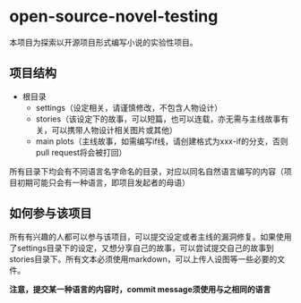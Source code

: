 ﻿# open-source-novel-testing
本项目为探索以开源项目形式编写小说的实验性项目。
## 项目结构

 - 根目录
	 - settings（设定相关，请谨慎修改，不包含人物设计）
	 - stories（该设定下的故事，可以短篇，也可以连载，亦无需与主线故事有关，可以携带人物设计相关图片或其他）
	 - main plots（主线故事，如需编写if线，请创建格式为xxx-if的分支，否则pull request将会被打回）

所有目录下均会有不同语言名字命名的目录，对应以同名自然语言编写的内容（项目初期可能只会有一种语言，即项目发起者的母语）
## 如何参与该项目
所有有兴趣的人都可以参与该项目，可以提交设定或者主线的漏洞修复。如果使用了settings目录下的设定，又想分享自己的故事，可以尝试提交自己的故事到stories目录下。所有文本必须使用markdown，可以上传人设图等一些必要的文件。

**注意，提交某一种语言的内容时，commit message须使用与之相同的语言**

